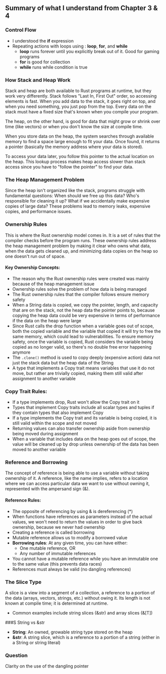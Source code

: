 ## Summary of what I understand from Chapter 3 & 4

### Control Flow

- I understood the **if** expression
- Repeating actions with loops using : **loop**, **for**, and **while**
    - **loop** runs forever until you explicitly break out of it. Good for gaming programs
    - **for** is good for collection
    - **while** runs while condition is true


### How Stack and Heap Work

Stack and heap are both available to Rust programs at runtime, but they work very differently. Stack follows "Last In, First Out" order, so accessing elements is fast. When you add data to the stack, it goes right on top, and when you need something, you just pop from the top. Every data on the stack must have a fixed size that's known when you compile your program.

The heap, on the other hand, is good for data that might grow or shrink over time (like vectors) or when you don't know the size at compile time.

When you store data on the heap, the system searches through available memory to find a space large enough to fit your data. Once found, it returns a pointer (basically the memory address where your data is stored).

To access your data later, you follow this pointer to the actual location on the heap. This lookup process makes heap access slower than stack access since you have to "follow the pointer" to find your data.

### The Heap Management Problem

Since the heap isn't organized like the stack, programs struggle with fundamental questions: When should we free up this data? Who's responsible for cleaning it up? What if we accidentally make expensive copies of large data? These problems lead to memory leaks, expensive copies, and performance issues.

### Ownership Rules

This is where the Rust ownership model comes in. It is a set of rules that the compiler checks before the program runs. These ownership rules address the heap management problem by making it clear who owns what data, when the data gets cleaned up, and minimizing data copies on the heap so one doesn't run out of space.

#### Key Ownership Concepts:

- The reason why the Rust ownership rules were created was mainly because of the heap management issue
- Ownership rules solve the problem of how data is being managed
- The Rust ownership rules that the compiler follows ensure memory safety
- When a String data is copied, we copy the pointer, length, and capacity that are on the stack, not the heap data the pointer points to, because copying the heap data could be very expensive in terms of performance if the data on the heap were large
- Since Rust calls the drop function when a variable goes out of scope, both the copied variable and the variable that copied it will try to free the same memory, which could lead to vulnerabilities. To ensure memory safety, once the variable is copied, Rust considers the variable being copied as no longer valid, so there's no double free error happening anymore
- The `.clone()` method is used to copy deeply (expensive action) data not just the stack data but the heap data of the String
- A type that implements a Copy trait means variables that use it do not move, but rather are trivially copied, making them still valid after assignment to another variable

### Copy Trait Rules:

- If a type implements drop, Rust won't allow the Copy trait on it
- Types that implement Copy traits include all scalar types and tuples if they contain types that also implement Copy
- If a type implements the Copy trait and its variable is being copied, it is still valid within the scope and not moved
- Returning values can also transfer ownership aside from ownership being moved during assignment
- When a variable that includes data on the heap goes out of scope, the value will be cleaned up by drop unless ownership of the data has been moved to another variable

### Reference and Borrowing

The concept of reference is being able to use a variable without taking ownership of it. A reference, like the name implies, refers to a location where we can access particular data we want to use without owning it, represented with the ampersand sign (&).

#### Reference Rules:

- The opposite of referencing by using & is dereferencing (*)
- When functions have references as parameters instead of the actual values, we won't need to return the values in order to give back ownership, because we never had ownership
- Creating a reference is called borrowing
- Mutable reference allows us to modify a borrowed value
- **Borrowing rules**: At any given time, you can have either:
  - One mutable reference, OR
  - Any number of immutable references
- You cannot have a mutable reference while you have an immutable one to the same value (this prevents data races)
- References must always be valid (no dangling references)

### The Slice Type

A slice is a view into a segment of a collection, a reference to a portion of the data (arrays, vectors, strings, etc.) without owing it. Its length is not known at compile time; it is determined at runtime. 

- Common examples include string slices (&str) and array slices (&[T])

###S String vs &str

- **String**: An owned, growable string type stored on the heap
- **&str**: A string slice, which is a reference to a portion of a string (either in a String or string literal)

### Question
Clarity on the use of the dangling pointer